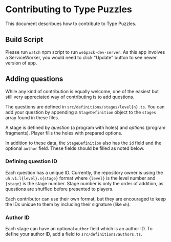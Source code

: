 # Contributing to Type Puzzles

This document describues how to contribute to Type Puzzles.

## Build Script

Please run `watch` npm script to run `webpack-dev-server`. As this app involves a ServiceWorker, you would need to click "Update" button to see newer version of app.

## Adding questions

While any kind of contribution is equally welcome, one of the easiest but still very appreciated way of contributing is to add questions.

The questions are defined in `src/definitions/stages/level{n}.ts`. You can add your question by appending a `StageDefinition` object to the `stages` array found in these files.

A stage is defined by _question_ (a program with holes) and _options_ (program fragments). Player fills the holes with prepared options.

In addition to these data, the `StageDefinition` also has the `id` field and the optional `author` field. These fields should be filled as noted below.

### Defining question ID

Each question has a unique ID. Currently, the repository owner is using the `uh.v1.l{level}.s{stage}` format where `{level}` is the level number and `{stage}` is the stage number. Stage number is only the order of addition, as questions are shuffled before presented to players.

Each contributor can use their own format, but they are encouraged to keep the IDs unique to them by including their signature (like `uh`).

### Author ID

Each stage can have an optional `author` field which is an author ID.
To define your author ID, add a field to `src/definitions/authors.ts`.
